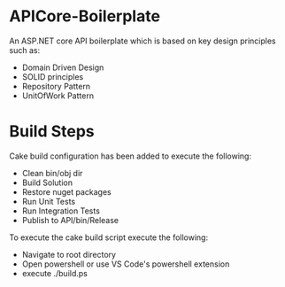 # APICore-Boilerplate
An ASP.NET core API boilerplate which is based on key design principles such as:

* Domain Driven Design
* SOLID principles
* Repository Pattern
* UnitOfWork Pattern

# Build Steps
Cake build configuration has been added to execute the following:

* Clean bin/obj dir 
* Build Solution
* Restore nuget packages
* Run Unit Tests
* Run Integration Tests
* Publish to API/bin/Release

To execute the cake build script execute the following:

* Navigate to root directory
* Open powershell or use VS Code's powershell extension
* execute ./build.ps


